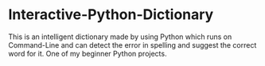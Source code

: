 # Interactive-Python-Dictionary
This is an intelligent dictionary made by using Python which runs on Command-Line and can detect the error in spelling and suggest the correct word for it. One of my beginner Python projects. 
